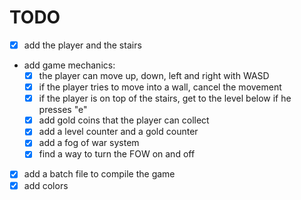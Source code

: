 # TODO

- [x] add the player and the stairs
- add game mechanics:
    - [x] the player can move up, down, left and right with WASD
    - [x] if the player tries to move into a wall, cancel the movement
    - [x] if the player is on top of the stairs, get to the level below if he presses "e"
    - [x] add gold coins that the player can collect
    - [x] add a level counter and a gold counter
    - [x] add a fog of war system
    - [x] find a way to turn the FOW on and off
- [x] add a batch file to compile the game
- [x] add colors
